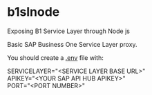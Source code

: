 # b1slnode
Exposing B1 Service Layer through Node js 

Basic SAP Business One Service Layer proxy.

You should create a <a href="https://www.npmjs.com/package/dotenv">.env</a> file with:

SERVICELAYER="\<SERVICE LAYER BASE URL\>"<br>
APIKEY="\<YOUR SAP API HUB APIKEY\>"<br>
PORT="\<PORT NUMBER\>"<br>
